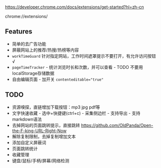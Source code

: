 https://developer.chrome.com/docs/extensions/get-started?hl=zh-cn

chrome://extensions/

## Features
 * 简单的去广告功能
 * 屏蔽网站上的推荐/热搜/热榜等内容
 * `workTimeGuard` 针对指定网站，工作时间遮罩提示不要打开，有允许访问按钮 √
 * `pageTimeTracker` -  统计浏览时长和次数，并可以查看 - TODO 不要用localStorage存储数据
 * 自由编辑页面 - 加开关 `contenteditable="true"`

## TODO
 * 资源嗅探，直链增加下载按钮：mp3 jpg pdf等
 * 文字快速收藏 - 选中+快捷键(ctrl+c) - 采集侧边栏 - 支持导出 - 支持markdown语法
 * 去掉网站的页面跳转提示，直接跳转 https://github.com/OldPanda/Open-the-F-king-URL-Right-Now
 * 解除复制限制，去掉复制增加文本
 * 添加自定义屏蔽词
 * 页面跳转统计
 * 收藏管理
 * 键盘/鼠标/手柄/屏幕/网络检测